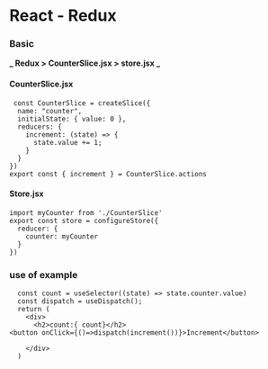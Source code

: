 # React - Redux

### Basic

**_ Redux > CounterSlice.jsx > store.jsx _**

#### CounterSlice.jsx

```
 const CounterSlice = createSlice({
  name: "counter",
  initialState: { value: 0 },
  reducers: {
    increment: (state) => {
      state.value += 1;
    }
  }
})
export const { increment } = CounterSlice.actions

```

#### Store.jsx

```
import myCounter from './CounterSlice'
export const store = configureStore({
  reducer: {
    counter: myCounter
  }
})
```

### use of example

```
  const count = useSelector((state) => state.counter.value)
  const dispatch = useDispatch();
  return (
    <div>
      <h2>count:{ count}</h2>
<button onClick={()=>dispatch(increment())}>Increment</button>

    </div>
  )
```
